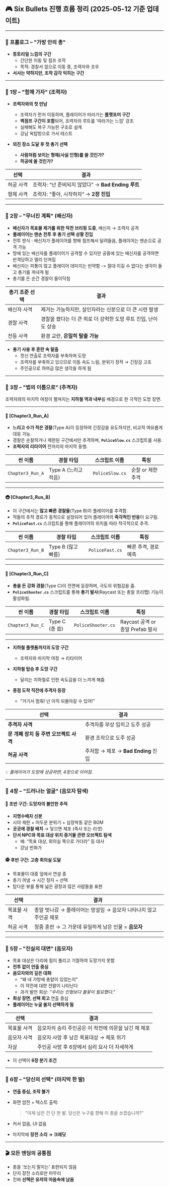 ## 🎮 Six Bullets 진행 흐름 정리 (2025-05-12 기준 업데이트)

---

### 📍 **프롤로그 – "가방 안의 총"**
* **튜토리얼 느낌의 구간**  
  - 간단한 이동 및 점프 조작  
  - 목적: 경찰서 앞으로 이동 중, 조력자와 조우  
* **서사는 약하지만, 조작 감각 익히는 구간**

---

### 📍 **1장 – "함께 가자" (조력자)**
* **조력자와의 첫 만남**
  - 조력자가 먼저 이동하며, 플레이어가 따라가는 **플랫포머 구간**
  - **벽점프 구간이 포함**되어, 조력자의 루트를 '따라가는 느낌' 강조
  - 실패해도 복구 가능한 구조로 설계
  - 강남 옥탑방으로 가서 테스트

* **외진 장소 도달 후 첫 총기 선택**
  - **사람처럼 보이는 형체(사실 인형)를 쏠 것인가?**
  - **허공에 쏠 것인가?**

| 선택 | 결과 |
|------|------|
| 허공 사격 | 조력자: “넌 준비되지 않았다” → **Bad Ending 루트** |
| 형체 사격 | 조력자: “좋아, 시작하자” → **2장 진입** |

---

### 📍 **2장 – "무너진 계획" (배신자)**
* **배신자가 목표물 제거를 위한 작전 브리핑 도중**, 배신자 → 조력자 공격
* **플레이어는 맨손 전투 후 총기 선택 상황 진입**
* 전투 방식 : 배신자가 플레이어를 향해 점프해서 달려들음, 플레이어는 맨손으로 공격 가능
* 땅에 있는 배신자를 플레이어가 공격할 수 있지만 공중에 있는 배신자를 공격하면 반격당하고 멀리 던져짐
* 배신자는 피통이 많고 플레이어 데미지는 빈약함 -> 절대 이길 수 없다는 생각이 들고 총기를 꺼내게 됨
* 총기를 든 순간 경찰이 들이닥침

| 총기 조준 선택 | 결과 |
|----------------|------|
| 배신자 사격 | 제거는 가능하지만, 살인자라는 신분으로 더 큰 시련 발생 |
| 경찰 사격 | 경찰을 쐈다는 더 큰 죄로 더 강력한 도망 루트 진입, 난이도 상승 |
| 전등 사격 | 환경 교란, **은밀히 탈출 가능** |

* **총기 사용 후 혼란 속 탈출**  
  - 컷신 연출로 조력자를 부축하며 도망  
  - 조력자를 부축하고 있으므로 이동 속도 느림, 분위기 정적 → 긴장감 고조
  - 주인공으로 하여금 많은 생각을 하게 됨

---

### 📍 **3장 – "법의 이름으로" (추격자)**  
조력자와의 마지막 여정이 펼쳐지는 **지하철 역과 내부**를 배경으로 한 극적인 도망 장면.

---

#### 🚉 **[Chapter3_Run_A]**

- **느리고 수가 적은 경찰**(Type A)이 등장하여 긴장감을 유도하지만, 비교적 여유롭게 대응 가능.
- 경찰은 순찰하거나 제한된 구간에서만 추격하며, **`PoliceSlow.cs`** 스크립트를 사용.
- **조력자의 리타이어** 전까지의 마지막 동행.

| 씬 이름           | 경찰 타입             | 스크립트 이름       | 특징                          |
|------------------|----------------------|--------------------|-----------------------------|
| `Chapter3_Run_A` | Type A (느리고 적음) | `PoliceSlow.cs`    | 순찰 or 제한 추격               |

---

#### 🚇 **[Chapter3_Run_B]**

- 이 구간에서는 **많고 빠른 경찰들**(Type B)이 플레이어를 추격함.
- 적들의 추적 경로가 동적으로 설정되어 있어 플레이어의 **즉각적인 반응**이 요구됨.
- **`PoliceFast.cs`** 스크립트를 통해 플레이어의 위치를 따라 적극적으로 추격.

| 씬 이름           | 경찰 타입             | 스크립트 이름       | 특징                           |
|------------------|----------------------|--------------------|--------------------------------|
| `Chapter3_Run_B` | Type B (많고 빠름)   | `PoliceFast.cs`    | 빠른 추격, 경로 예측           |

---

#### 🚧 **[Chapter3_Run_C]**

- **총을 든 강화 경찰**(Type C)이 전면에 등장하며, 극도의 위협감을 줌.
- **`PoliceShooter.cs`** 스크립트를 통해 **총기 발사**(Raycast 또는 총알 프리팹) 기능이 활성화됨.


| 씬 이름           | 경찰 타입           | 스크립트 이름        | 특징                                 |
|------------------|--------------------|---------------------|--------------------------------------|
| `Chapter3_Run_C` | Type C (총 쏨)     | `PoliceShooter.cs`  | Raycast 공격 or 총알 Prefab 발사     |

---
* **지하철 플랫폼까지의 도망 구간**
  - 조력자와 마지막 여정 → 리타이어

* **지하철 탑승 후 도망 구간**
  - 달리는 지하철로 인한 속도감을 더 느끼게 해줌

* **종점 도착 직전에 추격자 등장**
  - “거기서 멈춰! 넌 아직 되돌아갈 수 있어!”

| 선택 | 결과 |
|-------|-------|
| **추격자 사격** | 추격자를 부상 입히고 도주 성공 |
| **문 개폐 장치 등 주변 오브젝트 사격** | 환경 조작으로 도주 성공 |
| **허공 사격** | 주저함 → 체포 → **Bad Ending** 진입 |


💡 *플레이어가 도망에 성공하면, 4장으로 이어짐.*


---

### 📍 **4장 – "드러나는 얼굴" (음모자 탐색)**
#### 🔦 초반 구간: **도망자의 불안한 추적**
* **지명수배자 신분**
* 시야 제한 + 어두운 분위기 + 심장박동 같은 BGM
* **곳곳에 경찰 배치** → 닿으면 체포 (즉사 또는 리셋)
* **단서 NPC와 목표 대상 위치 증거물 관련 오브젝트 탐색**
  - 예: “목표 대상, 회의실 쪽으로 가더라” 등 대사
  - 강남 번화가

#### 🕵️ 후반 구간: **고층 회의실 도달**
* 목표물이 대중 앞에서 연설 중
* 총기 꺼냄 → 시간 정지 + 선택
* 탑다운 뷰를 통해 넓은 광장과 많은 사람들을 표현

| 선택 | 결과 |
|--------|--------|
| 목표물 사격 | 총알 빗나감 → 플레이어는 망설임 → 음모자 나타나지 않고 주인공 체포 |
| 허공 사격 | 청중 혼란 → 그 가운데 유일하게 남은 인물 = **음모자** |

---

### 📍 **5장 – "진실의 대면" (음모자)**
* 목표 대상은 다리에 힘이 풀리고 기절하여 도망가지 못함
* **전투 없이 연출 중심**
* **음모자와의 깊은 대화**:
  - “왜 네 가방에 총알이 있었는지”
  - 이 작전에 대햔 전말이 나타난다
  - 과거 발언 회상: *“우리는 인형보다 불꽃이 필요했다.”*
* **회상 장면, 선택 회고** 연출 중심
* **플레이어는 누굴 쏠지 선택하게 됨**

| 선택 | 결과 |
|--------|--------|
| 목표물 사격 | 음모자의 승리 주인공은 이 작전에 의문을 남긴 채 체포 |
| 음모자 사격 | 음모자 사망 후 남은 목표대상 → 체포 위기 |
| 자살 | 주인공 사망 후 6장에서 심리 묘사 더 자세하게 |

* 이 선택이 **6장 분기 조건**

---

### 📍 **6장 – "당신의 선택" (마지막 한 발)**
* **연출 중심, 조작 불가**
* 화면 암전 + 텍스트 출력:
  > "이제 남은 건 단 한 발. 당신은 누구를 향해 이 총을 쏘겠습니까?"

* 커서 없음, UI 없음  
* 마지막에 **장전 소리 → 크레딧**

---

### 🎬 **모든 엔딩의 공통점**
* 총을 ‘쏘는지 말지는’ 표현되지 않음  
* 단지 장전 소리로만 마무리  
* 진짜 **선택은 유저의 마음속에 남음**